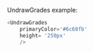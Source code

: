 UndrawGrades example:
```js 
<UndrawGrades
    primaryColor='#6c68fb'
    height= '250px'
    />
```